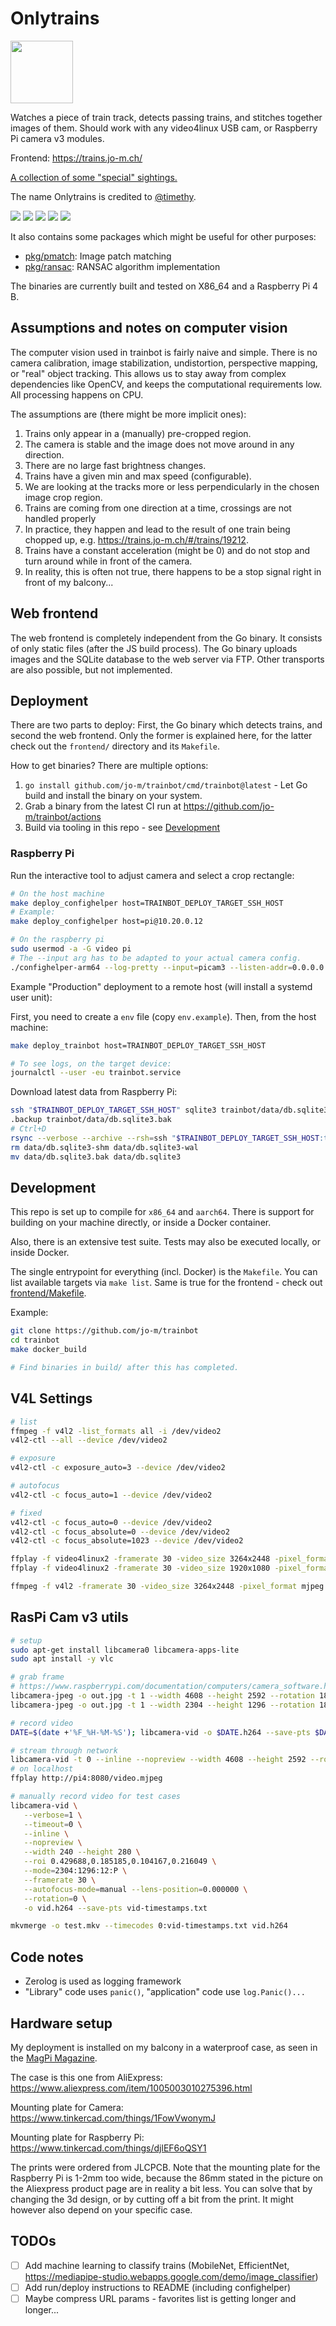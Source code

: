 # Onlytrains

<img src="frontend/src/assets/logo-day.svg" height="100" width="100">

Watches a piece of train track, detects passing trains, and stitches together images of them.
Should work with any video4linux USB cam, or Raspberry Pi camera v3 modules.

Frontend: <https://trains.jo-m.ch/>

[A collection of some "special" sightings.](https://trains.jo-m.ch/#/trains/list?filter={%22where%22:{%22favs%22:%22id+IN+(577,2405,2320,2193,1342,1039,343,407,350,307,1724,887,2485,3002,2950,2949,2896,2870,2853,2839,2827,2815,2802,3403,3224,3008,2766,2483,3410,3425,3424,3592,3576,3986,3715,2462,3846,3903,3981,3999,3971,4045,4160,4051,4362,4300,4504,4484,4456,4669,4794,4792,4790,4796,4797,4801,4813,4814,4815,4816,4818,4820,4827,4829,4831,4841,4840,4839,4876,4874,4873,4855,4844,4894,4890,4889,4883,4882,5058,5045,5272,5257,5241,5148,5146,4823,5437,2754,3770,3768,4025,4158,4426,4430,5325,5401,6124,6567,6560,6553,5972,5535,5700,6786,7232,8332,8334,8137,7911,8532,8518,8496,8415,7956,7939,7136,7000,7001,9328,9321,9286,9281,9213,9207,9188,9649,9648,9621,9614,9584,9529,9528,9450,9422,9268,9231,9179,9175,8786,8588,11529,11420,11406,11224,11292,11223,11199,11101,11094,11027,11014,10773,10626,10349,10333,9846,9866,9814,12424,12345,12324,12216,12219,12221,12226,12235,12556,13024,12607,13267,13989,13988,13979,13914,13909,13896,13886,13728,13513,13507,13461,12410,12331,14193,14184,14213,14252,14336,14362,14373,13420,3643,13489,13460,13499,15347,15276,15263,15201,15068,15033,14985,14809,14821,14702,15443,15435,15414,15374,17103,17089,17088,17087,17084,17063,17058,17054,16954,16952,16896,16895,16890,16878,16876,16864,16856,16838,16690,16644,16388,16386,16296,16283,16282,16269,16255,16239,16152,16127,16113,16100,16086,16072,16053,15923,15885,15879,15877,15874,15783,15691,15673,15615,15577,15564,18079,14479,138,11810,18090,17983,17974,17962,17956,17860,17581,17536,17472,17471,17468,17305,17252,17211,17190,18288,18599,18538,20417,20421,20150,19604,19515,19259,19260,20426,15457,21289,20885,20862,20818,20808,20479,19387,19342,19317,18342,21282,21215,21098,21085,21782,21775,21749,21737,22835,19805,20863,22033,22317,22360,22655,23107,23215,23185,23244,23253,23258,23373,23445,23510,23538,23587,23562,23614,23671,23905,23906,23923,24016,24046,25260,25205,25087,25054,25024,24930,24508,24496,24487,24409,24378,24274,25636,25617,25616,25595,25587,25533,25298,27421,27388,27305,27301,27157,27154,27141,26997,26923,26811,26752,26713,26701,26588,26535,26521,26412,26394,26281,26274,26198,26141,25851,25777,25776,25752,25664,28510,28505,28393,28475,28503,28390,28310,28241,28180,28080,27560,29291,29282,29275,29252,29158,29096,29088,32739,32732,32702,32694,32590,32395,32380,33881,33855,33850,33816,33803,33725,33675,33489,33390,33352,33320,33309,33290,33165,33070,33063,33057,33044)%22}})

The name Onlytrains is credited to [@timethy](https://github.com/timethy).

[<img src="internal/pkg/stitch/testdata/set0/day.jpg">](internal/pkg/stitch/testdata/set0/day.jpg)
[<img src="internal/pkg/stitch/testdata/set0/night.jpg">](internal/pkg/stitch/testdata/set0/night.jpg)
[<img src="internal/pkg/stitch/testdata/set0/rain.jpg">](internal/pkg/stitch/testdata/set0/rain.jpg)
[<img src="internal/pkg/stitch/testdata/set0/snow.jpg">](internal/pkg/stitch/testdata/set0/snow.jpg)
[<img src="demo.gif">](demo.gif)

It also contains some packages which might be useful for other purposes:

* [pkg/pmatch](pkg/pmatch/pkg.go): Image patch matching
* [pkg/ransac](pkg/ransac/ransac.go): RANSAC algorithm implementation

The binaries are currently built and tested on X86_64 and a Raspberry Pi 4 B.

## Assumptions and notes on computer vision

The computer vision used in trainbot is fairly naive and simple.
There is no camera calibration, image stabilization, undistortion, perspective mapping, or "real" object tracking.
This allows us to stay away from complex dependencies like OpenCV, and keeps the computational requirements low.
All processing happens on CPU.

The assumptions are (there might be more implicit ones):

1. Trains only appear in a (manually) pre-cropped region.
1. The camera is stable and the image does not move around in any direction.
1. There are no large fast brightness changes.
1. Trains have a given min and max speed (configurable).
1. We are looking at the tracks more or less perpendicularly in the chosen image crop region.
1. Trains are coming from one direction at a time, crossings are not handled properly
  1. In practice, they happen and lead to the result of one train being chopped up, e.g. https://trains.jo-m.ch/#/trains/19212.
1. Trains have a constant acceleration (might be 0) and do not stop and turn around while in front of the camera.
  1. In reality, this is often not true, there happens to be a stop signal right in front of my balcony...

## Web frontend

The web frontend is completely independent from the Go binary.
It consists of only static files (after the JS build process).
The Go binary uploads images and the SQLite database to the web server via FTP.
Other transports are also possible, but not implemented.

## Deployment

There are two parts to deploy: First, the Go binary which detects trains, and second the web frontend. Only the former is explained here, for the latter check out the `frontend/` directory and its `Makefile`.

How to get binaries?
There are multiple options:

1. `go install github.com/jo-m/trainbot/cmd/trainbot@latest` - Let Go build and install the binary on your system.
2. Grab a binary from the latest CI run at https://github.com/jo-m/trainbot/actions
3. Build via tooling in this repo - see [Development](#development)

### Raspberry Pi

Run the interactive tool to adjust camera and select a crop rectangle:

```bash
# On the host machine
make deploy_confighelper host=TRAINBOT_DEPLOY_TARGET_SSH_HOST
# Example:
make deploy_confighelper host=pi@10.20.0.12

# On the raspberry pi
sudo usermod -a -G video pi
# The --input arg has to be adapted to your actual camera config.
./confighelper-arm64 --log-pretty --input=picam3 --listen-addr=0.0.0.0:8080
```

Example "Production" deployment to a remote host (will install a systemd user unit):

First, you need to create a `env` file (copy `env.example`).
Then, from the host machine:

```bash
make deploy_trainbot host=TRAINBOT_DEPLOY_TARGET_SSH_HOST

# To see logs, on the target device:
journalctl --user -eu trainbot.service
```

Download latest data from Raspberry Pi:

```bash
ssh "$TRAINBOT_DEPLOY_TARGET_SSH_HOST" sqlite3 trainbot/data/db.sqlite3
.backup trainbot/data/db.sqlite3.bak
# Ctrl+D
rsync --verbose --archive --rsh=ssh "$TRAINBOT_DEPLOY_TARGET_SSH_HOST:trainbot/data/" data/
rm data/db.sqlite3-shm data/db.sqlite3-wal
mv data/db.sqlite3.bak data/db.sqlite3
```

## Development

This repo is set up to compile for `x86_64` and `aarch64`.
There is support for building on your machine directly, or inside a Docker container.

Also, there is an extensive test suite.
Tests may also be executed locally, or inside Docker.

The single entrypoint for everything (incl. Docker) is the `Makefile`.
You can list available targets via `make list`.
Same is true for the frontend - check out [frontend/Makefile](frontend/Makefile).

Example:

```bash
git clone https://github.com/jo-m/trainbot
cd trainbot
make docker_build

# Find binaries in build/ after this has completed.
```

## V4L Settings

```bash
# list
ffmpeg -f v4l2 -list_formats all -i /dev/video2
v4l2-ctl --all --device /dev/video2

# exposure
v4l2-ctl -c exposure_auto=3 --device /dev/video2

# autofocus
v4l2-ctl -c focus_auto=1 --device /dev/video2

# fixed
v4l2-ctl -c focus_auto=0 --device /dev/video2
v4l2-ctl -c focus_absolute=0 --device /dev/video2
v4l2-ctl -c focus_absolute=1023 --device /dev/video2

ffplay -f video4linux2 -framerate 30 -video_size 3264x2448 -pixel_format mjpeg /dev/video2
ffplay -f video4linux2 -framerate 30 -video_size 1920x1080 -pixel_format mjpeg /dev/video2

ffmpeg -f v4l2 -framerate 30 -video_size 3264x2448 -pixel_format mjpeg -i /dev/video2 output.avi
```

## RasPi Cam v3 utils

```bash
# setup
sudo apt-get install libcamera0 libcamera-apps-lite
sudo apt install -y vlc

# grab frame
# https://www.raspberrypi.com/documentation/computers/camera_software.html#libcamera-and-libcamera-apps
libcamera-jpeg -o out.jpg -t 1 --width 4608 --height 2592 --rotation 180 --autofocus-mode=manual --lens-position=2
libcamera-jpeg -o out.jpg -t 1 --width 2304 --height 1296 --rotation 180 --autofocus-mode=manual --lens-position=4.5 --roi 0.25,0.5,0.5,0.5

# record video
DATE=$(date +'%F_%H-%M-%S'); libcamera-vid -o $DATE.h264 --save-pts $DATE.txt --width 1080 --height 720 --rotation 180 --autofocus-mode=manual --lens-position=0 -t 0

# stream through network
libcamera-vid -t 0 --inline --nopreview --width 4608 --height 2592 --rotation 180 --codec mjpeg --framerate 5 --listen -o tcp://0.0.0.0:8080 --autofocus-mode=manual --lens-position=0 --roi 0.25,0.5,0.5,0.5
# on localhost
ffplay http://pi4:8080/video.mjpeg

# manually record video for test cases
libcamera-vid \
   --verbose=1 \
   --timeout=0 \
   --inline \
   --nopreview \
   --width 240 --height 280 \
   --roi 0.429688,0.185185,0.104167,0.216049 \
   --mode=2304:1296:12:P \
   --framerate 30 \
   --autofocus-mode=manual --lens-position=0.000000 \
   --rotation=0 \
   -o vid.h264 --save-pts vid-timestamps.txt

mkvmerge -o test.mkv --timecodes 0:vid-timestamps.txt vid.h264
```

## Code notes

* Zerolog is used as logging framework
* "Library" code uses `panic()`, "application" code use `log.Panic()...`

## Hardware setup

My deployment is installed on my balcony in a waterproof case, as seen in the [MagPi Magazine](https://magpi.raspberrypi.com/issues/131).

The case is this one from AliExpress: https://www.aliexpress.com/item/1005003010275396.html

Mounting plate for Camera: https://www.tinkercad.com/things/1FowVwonymJ

Mounting plate for Raspberry Pi: https://www.tinkercad.com/things/djlEF6oQSY1

The prints were ordered from JLCPCB.
Note that the mounting plate for the Raspberry Pi is 1-2mm too wide, because the 86mm stated in the picture on the Aliexpress product page are in reality a bit less. You can solve that by changing the 3d design, or by cutting off a bit from the print. It might however also depend on your specific case.

## TODOs

- [ ] Add machine learning to classify trains (MobileNet, EfficientNet, https://mediapipe-studio.webapps.google.com/demo/image_classifier)
- [ ] Add run/deploy instructions to README (including confighelper)
- [ ] Maybe compress URL params - favorites list is getting longer and longer...
